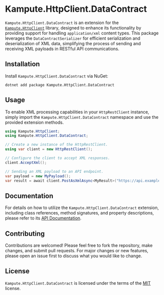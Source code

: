 # Kampute.HttpClient.DataContract

`Kampute.HttpClient.DataContract` is an extension for the [`Kampute.HttpClient`](https://www.nuget.org/packages/Kampute.HttpClient)
library, designed to enhance its functionality by providing support for handling `application/xml` content types. This package leverages
the `DataContractSerializer` for efficient serialization and deserialization of XML data, simplifying the process of sending and receiving
XML payloads in RESTful API communications.

## Installation

Install `Kampute.HttpClient.DataContract` via NuGet:

```shell
dotnet add package Kampute.HttpClient.DataContract
```

## Usage

To enable XML processing capabilities in your `HttpRestClient` instance, simply import the `Kampute.HttpClient.DataContract` namespace and
use the provided extension methods.

```csharp
using Kampute.HttpClient;
using Kampute.HttpClient.DataContract;

// Create a new instance of the HttpRestClient.
using var client = new HttpRestClient();

// Configure the client to accept XML responses.
client.AcceptXml();

// Sending an XML payload to an API endpoint.
var payload = new MyPayload();
var result = await client.PostAsXmlAsync<MyResult>("https://api.example.com/resource", payload);
```

## Documentation

For details on how to utilize the `Kampute.HttpClient.DataContract` extension, including class references, method signatures, and property
descriptions, please refer to its [API Documentation](https://kampute.github.io/http-client/api/Kampute.HttpClient.DataContract.html).

## Contributing

Contributions are welcomed! Please feel free to fork the repository, make changes, and submit pull requests. For major changes or new features,
please open an issue first to discuss what you would like to change.

## License

`Kampute.HttpClient.DataContract` is licensed under the terms of the [MIT](LICENSE) license.
